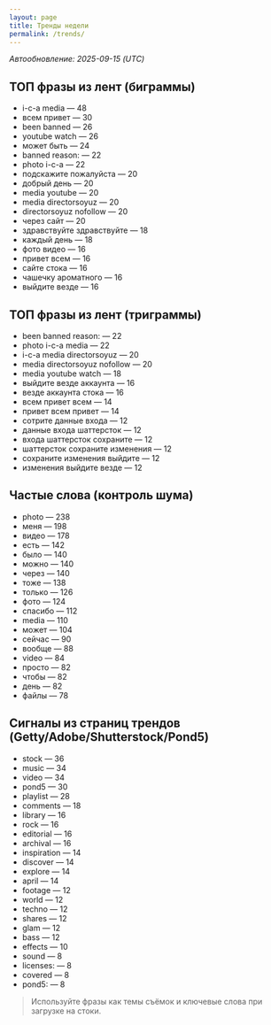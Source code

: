 ```yaml
---
layout: page
title: Тренды недели
permalink: /trends/
---
```


_Автообновление: 2025-09-15 (UTC)_

## ТОП фразы из лент (биграммы)
- i-c-a media — 48
- всем привет — 30
- been banned — 26
- youtube watch — 26
- может быть — 24
- banned reason: — 22
- photo i-c-a — 22
- подскажите пожалуйста — 20
- добрый день — 20
- media youtube — 20
- media directorsoyuz — 20
- directorsoyuz nofollow — 20
- через сайт — 20
- здравствуйте здравствуйте — 18
- каждый день — 18
- фото видео — 16
- привет всем — 16
- сайте стока — 16
- чашечку ароматного — 16
- выйдите везде — 16

## ТОП фразы из лент (триграммы)
- been banned reason: — 22
- photo i-c-a media — 22
- i-c-a media directorsoyuz — 20
- media directorsoyuz nofollow — 20
- media youtube watch — 18
- выйдите везде аккаунта — 16
- везде аккаунта стока — 16
- всем привет всем — 14
- привет всем привет — 14
- сотрите данные входа — 12
- данные входа шаттерсток — 12
- входа шаттерсток сохраните — 12
- шаттерсток сохраните изменения — 12
- сохраните изменения выйдите — 12
- изменения выйдите везде — 12

## Частые слова (контроль шума)
- photo — 238
- меня — 198
- видео — 178
- есть — 142
- было — 140
- можно — 140
- через — 140
- тоже — 138
- только — 126
- фото — 124
- спасибо — 112
- media — 110
- может — 104
- сейчас — 90
- вообще — 88
- video — 84
- просто — 82
- чтобы — 82
- день — 82
- файлы — 78

## Сигналы из страниц трендов (Getty/Adobe/Shutterstock/Pond5)
- stock — 36
- music — 34
- video — 34
- pond5 — 30
- playlist — 28
- comments — 18
- library — 16
- rock — 16
- editorial — 16
- archival — 16
- inspiration — 14
- discover — 14
- explore — 14
- april — 14
- footage — 12
- world — 12
- techno — 12
- shares — 12
- glam — 12
- bass — 12
- effects — 10
- sound — 8
- licenses: — 8
- covered — 8
- pond5: — 8

> Используйте фразы как темы съёмок и ключевые слова при загрузке на стоки.
